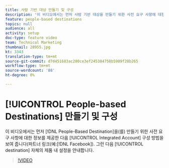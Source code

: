 ```yaml
---
title: 사람 기반 대상 만들기 및 구성
description: '이 비디오에서는 먼저 사람 기반 대상을 만들기 위한 사전 요구 사항에 대한 정보를 제공한 다음, 통합 계정 구성 방법(파트너(예: Facebook 링크)을 보여줍니다. 그런 다음 대상 자체의 제품 내 설정을 안내합니다.'
feature: people-based destinations
topics: null
audience: all
activity: setup
doc-type: feature video
team: Technical Marketing
thumbnail: 28955.jpg
kt: 3343
translation-type: tm+mt
source-git-commit: d7d451683ac280ce3ef245384758b5989f28b265
workflow-type: tm+mt
source-wordcount: '88'
ht-degree: 0%

---
```



# [!UICONTROL People-based Destinations] 만들기 및 구성

이 비디오에서는 먼저 [!DNL People-Based Destination]을(를) 만들기 위한 사전 요구 사항에 대한 정보를 제공한 다음 [!UICONTROL Integrated Account] 구성 방법을 보여 줍니다(파트너 링크(예:[!DNL Facebook]). 그런 다음 [!UICONTROL destination] 자체의 제품 내 설정을 안내합니다.

>[!VIDEO](https://video.tv.adobe.com/v/28955/?quality=12)
